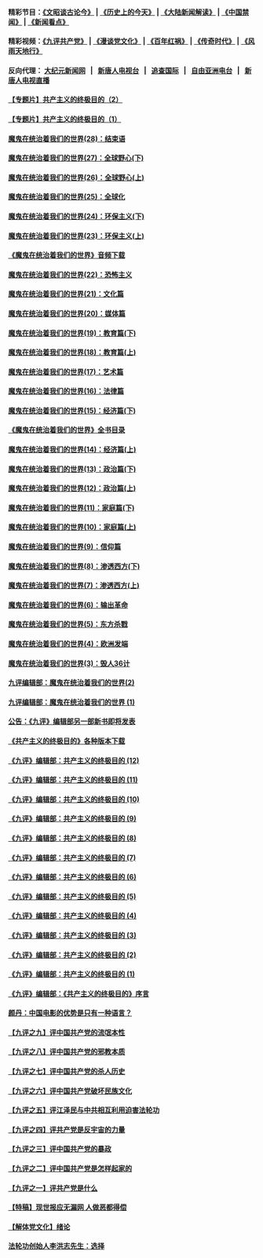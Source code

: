 #### 精彩节目：[《文昭谈古论今》](http://155.138.205.71/wenzhao) | [《历史上的今天》](http://155.138.205.71/today-in-history) | [《大陆新闻解读》](http://155.138.205.71/ntdtv-comedy) | [《中国禁闻》](http://155.138.205.71/ntdtv-news) | [《新闻看点》](http://155.138.205.71/news-insight) 

 #### 精彩视频：[《九评共产党》](http://155.138.205.71:10000/videos/jiuping) | [《漫谈党文化》](http://155.138.205.71:10000/videos/mtdwh) | [《百年红祸》](http://155.138.205.71:10000/videos/bnhh) | [《传奇时代》](http://155.138.205.71:10000/videos/legend) | [《风雨天地行》](http://155.138.205.71:10000/videos/fytdx) 

 #### 反向代理： [大纪元新闻网](http://155.138.205.71:10080/) &nbsp;&nbsp;|&nbsp;&nbsp; [新唐人电视台](http://155.138.205.71:8000/) &nbsp;&nbsp;|&nbsp;&nbsp; [追查国际](http://155.138.205.71:10010/) &nbsp;&nbsp;|&nbsp;&nbsp; [自由亚洲电台](http://155.138.205.71:9800/) &nbsp;&nbsp;|&nbsp;&nbsp; [新唐人电视直播](http://155.138.205.71/) 

#### [【专题片】共产主义的终极目的（2）](../pages/nsc422/n11061941.md?t=02232137) 

#### [【专题片】共产主义的终极目的（1）](../pages/nsc422/n11047728.md?t=02232137) 

#### [魔鬼在统治着我们的世界(28)：结束语](../pages/nsc422/n10936246.md?t=02232137) 

#### [魔鬼在统治着我们的世界(27)：全球野心(下)](../pages/nsc422/n10928319.md?t=02232137) 

#### [魔鬼在统治着我们的世界(26)：全球野心(上)](../pages/nsc422/n10900318.md?t=02232137) 

#### [魔鬼在统治着我们的世界(25)：全球化](../pages/nsc422/n10788205.md?t=02232137) 

#### [魔鬼在统治着我们的世界(24)：环保主义(下)](../pages/nsc422/n10695307.md?t=02232137) 

#### [魔鬼在统治着我们的世界(23)：环保主义(上)](../pages/nsc422/n10688613.md?t=02232137) 

#### [《魔鬼在统治着我们的世界》音频下载](../pages/nsc422/n10635553.md?t=02232137) 

#### [魔鬼在统治着我们的世界(22)：恐怖主义](../pages/nsc422/n10614727.md?t=02232137) 

#### [魔鬼在统治着我们的世界(21)：文化篇](../pages/nsc422/n10597706.md?t=02232137) 

#### [魔鬼在统治着我们的世界(20)：媒体篇](../pages/nsc422/n10586579.md?t=02232137) 

#### [魔鬼在统治着我们的世界(19)：教育篇(下)](../pages/nsc422/n10564808.md?t=02232137) 

#### [魔鬼在统治着我们的世界(18)：教育篇(上)](../pages/nsc422/n10526970.md?t=02232137) 

#### [魔鬼在统治着我们的世界(17)：艺术篇](../pages/nsc422/n10499093.md?t=02232137) 

#### [魔鬼在统治着我们的世界(16)：法律篇](../pages/nsc422/n10485969.md?t=02232137) 

#### [魔鬼在统治着我们的世界(15)：经济篇(下)](../pages/nsc422/n10469975.md?t=02232137) 

#### [《魔鬼在统治着我们的世界》全书目录](../pages/nsc422/n10464261.md?t=02232137) 

#### [魔鬼在统治着我们的世界(14)：经济篇(上)](../pages/nsc422/n10457370.md?t=02232137) 

#### [魔鬼在统治着我们的世界(13)：政治篇(下)](../pages/nsc422/n10448270.md?t=02232137) 

#### [魔鬼在统治着我们的世界(12)：政治篇(上)](../pages/nsc422/n10444576.md?t=02232137) 

#### [魔鬼在统治着我们的世界(11)：家庭篇(下)](../pages/nsc422/n10440961.md?t=02232137) 

#### [魔鬼在统治着我们的世界(10)：家庭篇(上)](../pages/nsc422/n10435448.md?t=02232137) 

#### [魔鬼在统治着我们的世界(9)：信仰篇](../pages/nsc422/n10432159.md?t=02232137) 

#### [魔鬼在统治着我们的世界(8)：渗透西方(下)](../pages/nsc422/n10429603.md?t=02232137) 

#### [魔鬼在统治着我们的世界(7)：渗透西方(上)](../pages/nsc422/n10426013.md?t=02232137) 

#### [魔鬼在统治着我们的世界(6)：输出革命](../pages/nsc422/n10421536.md?t=02232137) 

#### [魔鬼在统治着我们的世界(5)：东方杀戮](../pages/nsc422/n10417707.md?t=02232137) 

#### [魔鬼在统治着我们的世界(4)：欧洲发端](../pages/nsc422/n10414890.md?t=02232137) 

#### [魔鬼在统治着我们的世界(3)：毁人36计](../pages/nsc422/n10411583.md?t=02232137) 

#### [九评编辑部：魔鬼在统治着我们的世界(2)](../pages/nsc422/n10410036.md?t=02232137) 

#### [九评编辑部：魔鬼在统治着我们的世界 (1)](../pages/nsc422/n10406825.md?t=02232137) 

#### [公告：《九评》编辑部另一部新书即将发表](../pages/nsc422/n10405104.md?t=02232137) 

#### [《共产主义的终极目的》各种版本下载](../pages/nsc422/n10022138.md?t=02232137) 

#### [《九评》编辑部：共产主义的终极目的 (12)](../pages/nsc422/n9933272.md?t=02232137) 

#### [《九评》编辑部：共产主义的终极目的 (11)](../pages/nsc422/n9924973.md?t=02232137) 

#### [《九评》编辑部：共产主义的终极目的 (10)](../pages/nsc422/n9920883.md?t=02232137) 

#### [《九评》编辑部：共产主义的终极目的 (9)](../pages/nsc422/n9916363.md?t=02232137) 

#### [《九评》编辑部：共产主义的终极目的 (8)](../pages/nsc422/n9912488.md?t=02232137) 

#### [《九评》编辑部：共产主义的终极目的 (7)](../pages/nsc422/n9901176.md?t=02232137) 

#### [《九评》编辑部：共产主义的终极目的 (6)](../pages/nsc422/n9899359.md?t=02232137) 

#### [《九评》编辑部：共产主义的终极目的 (5)](../pages/nsc422/n9893174.md?t=02232137) 

#### [《九评》编辑部：共产主义的终极目的 (4)](../pages/nsc422/n9891246.md?t=02232137) 

#### [《九评》编辑部：共产主义的终极目的 (3)](../pages/nsc422/n9879879.md?t=02232137) 

#### [《九评》编辑部：共产主义的终极目的 (2)](../pages/nsc422/n9876205.md?t=02232137) 

#### [《九评》编辑部：共产主义的终极目的 (1)](../pages/nsc422/n9865857.md?t=02232137) 

#### [《九评》编辑部：《共产主义的终极目的》序言](../pages/nsc422/n9862666.md?t=02232137) 

#### [颜丹：中国电影的优势是只有一种语言？](../pages/nsc422/n9583062.md?t=02232137) 

#### [【九评之九】评中国共产党的流氓本性](../pages/nsc422/n737542.md?t=02232137) 

#### [【九评之八】评中国共产党的邪教本质](../pages/nsc422/n735942.md?t=02232137) 

#### [【九评之七】评中国共产党的杀人历史](../pages/nsc422/n733806.md?t=02232137) 

#### [【九评之六】评中国共产党破坏民族文化](../pages/nsc422/n731667.md?t=02232137) 

#### [【九评之五】评江泽民与中共相互利用迫害法轮功](../pages/nsc422/n730058.md?t=02232137) 

#### [【九评之四】评共产党是反宇宙的力量](../pages/nsc422/n727814.md?t=02232137) 

#### [【九评之三】评中国共产党的暴政](../pages/nsc422/n725597.md?t=02232137) 

#### [【九评之二】评中国共产党是怎样起家的](../pages/nsc422/n723946.md?t=02232137) 

#### [【九评之一】评共产党是什么](../pages/nsc422/n722529.md?t=02232137) 

#### [【特稿】现世报应无漏网 人做恶都得偿](../pages/nsc422/n4215167.md?t=02232137) 

#### [【解体党文化】绪论](../pages/nsc422/n1449356.md?t=02232137) 

#### [法轮功创始人李洪志先生：选择](../pages/nsc422/n3580738.md?t=02232137) 

